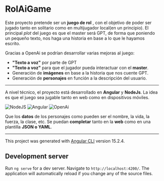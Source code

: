 # RolAiGame

Este proyecto pretende ser un **juego de rol** , con el objetivo de poder ser jugado tanto en solitario como en multijugador local(en un principio). El principal *plot* del juego es que el master será GPT, de forma que poniendo un pequeño texto, nos haga una historia en base a lo que le hayamos escrito.

Gracias a OpenAi se podrían desarrollar varias mejoras al juego:
* **"Texto a voz"** por parte de GPT
* **"Texto a voz"** para que el jugador pueda interactuar con el **master**.
* Generación de **imágenes** en base a la historia que nos cuente GPT.
* Generación de **personajes** en función a la descripción del usuario.

--- 

A nivel técnico, el proyecto está desarrollado en **Angular** y **NodeJs**. La idea es que el juego sea jugable tanto en web como en dispositivos móviles.

![NodeJS](https://img.shields.io/badge/node.js-1e1e1e?style=for-the-badge&logo=node.js) ![Angular](https://img.shields.io/badge/angular-%23DD0031.svg?style=for-the-badge&logo=angular) ![OpenAi](https://img.shields.io/badge/openai-%123.svg?style=for-the-badge&logo=openai)

Que los **datos** de los personajes como pueden ser el nombre, la vida, la fuerza, la clase, etc. Se puedan **completar** tanto en la **web** como en una plantilla **JSON o YAML**.

---

This project was generated with [Angular CLI](https://github.com/angular/angular-cli) version 15.2.4.

## Development server

Run `ng serve` for a dev server. Navigate to `http://localhost:4200/`. The application will automatically reload if you change any of the source files.
